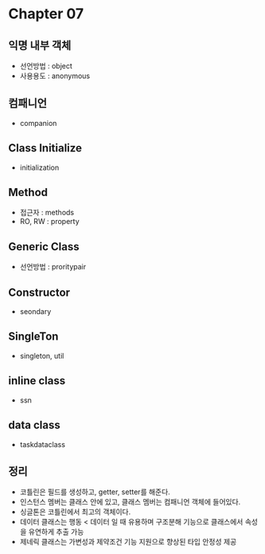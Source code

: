 # Chapter 07

## 익명 내부 객체

- 선언방법 : object
- 사용용도 : anonymous

## 컴패니언

- companion

## Class Initialize

- initialization

## Method

- 접근자 : methods
- RO, RW : property

## Generic Class

- 선언방법 : proritypair

## Constructor

- seondary

## SingleTon

- singleton, util

## inline class

- ssn

## data class

- taskdataclass

## 정리

- 코틀린은 필드를 생성하고, getter, setter를 해준다.
- 인스턴스 멤버는 클래스 안에 있고, 클래스 멤버는 컴패니언 객체에 들어있다.
- 싱글톤은 코틀린에서 최고의 객체이다.
- 데이터 클래스는 행동 < 데이터 일 때 유용하며 구조분해 기능으로 클래스에서 속성을 유연하게 추출 가능
- 제네릭 클래스는 가변성과 제약조건 기능 지원으로 향상된 타입 안정성 제공
